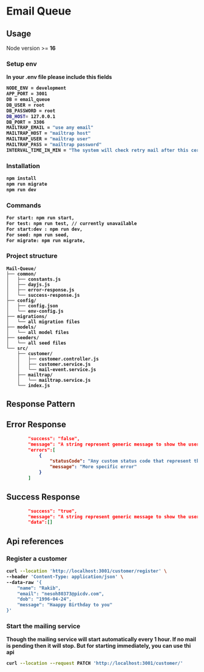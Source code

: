 # Email Queue

## Usage
Node version >= <b>16<b>

### Setup env

In your .env file please include this fields

```bash
NODE_ENV = development
APP_PORT = 3001
DB = email_queue
DB_USER = root
DB_PASSWORD = root
DB_HOST= 127.0.0.1
DB_PORT = 3306
MAILTRAP_EMAIL = "use any email"
MAILTRAP_HOST = "mailtrap host"
MAILTRAP_USER = "mailtrap user"
MAILTRAP_PASS = "mailtrap password"
INTERVAL_TIME_IN_MIN = "The system will check retry mail after this certain minutes e.g. 5"

``` 

### Installation
```sh
npm install
npm run migrate
npm run dev

```
### Commands
```bash
For start: npm run start,  
For test: npm run test, // currently unavailable  
For start:dev : npm run dev,  
For seed: npm run seed,  
For migrate: npm run migrate,  
```

### Project structure
```
Mail-Queue/
├── common/
│   ├── constants.js
│   ├── dayjs.js
│   ├── error-response.js
│   └── success-response.js
├── config/
│   ├── config.json
│   └── env-config.js
├── migrations/
│   └── all migration files
├── models/
│   └── all model files
├── seeders/
│   └── all seed files
└── src/
    ├── customer/
    │   ├── customer.controller.js
    │   ├── customer.service.js
    │   └── mail-event.service.js
    ├── mailtrap/
    │   └── mailtrap.service.js
    └── index.js
```
## Response Pattern

## Error Response
```json
        "success": "false",
        "message": "A string represent generic message to show the users."
        "errors":[
            {
                "statusCode": "Any custom status code that represent the error code in developer level",
                "message": "More specific error"
            }
        ]
```

## Success Response
```json
        "success": "true",
        "message": "A string represent generic message to show the users."
        "data":[]
```

## Api references

### Register a customer
```bash
curl --location 'http://localhost:3001/customer/register' \
--header 'Content-Type: application/json' \
--data-raw '{
    "name": "Rakib",
    "email": "nesoh80373@picdv.com",
    "dob": "1996-04-24",
    "message": "Haappy Birthday to you"
}'
```

### Start the mailing service
Though the mailing service will start automatically every 1 hour. If no mail is pending then it will stop. But for starting immediately, you can use thi api

```bash
curl --location --request PATCH 'http://localhost:3001/customer/'
```